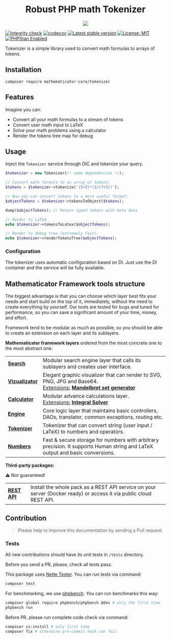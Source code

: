 <h1 align="center">
    Robust PHP math Tokenizer
</h1>

<p align="center">
    <a href="https://mathematicator.com" target="_blank">
        <img src="https://avatars3.githubusercontent.com/u/44620375?s=100&v=4">
    </a>
</p>

[![Integrity check](https://github.com/mathematicator-core/tokenizer/workflows/Integrity%20check/badge.svg)](https://github.com/mathematicator-core/tokenizer/actions?query=workflow%3A%22Integrity+check%22)
[![codecov](https://codecov.io/gh/mathematicator-core/tokenizer/branch/master/graph/badge.svg)](https://codecov.io/gh/mathematicator-core/tokenizer)
[![Latest stable version](https://poser.pugx.org/mathematicator-core/tokenizer/v/stable)](https://packagist.org/packages/mathematicator-core/tokenizer)
[![License: MIT](https://img.shields.io/badge/License-MIT-brightgreen.svg)](./LICENSE)
[![PHPStan Enabled](https://img.shields.io/badge/PHPStan-enabled%20L8-brightgreen.svg?style=flat)](https://phpstan.org/)

Tokenizer is a simple library used to convert math formulas to arrays of tokens.

## Installation

```
composer require mathematicator-core/tokenizer
```

## Features

Imagine you can:

- Convert all your math formulas to a stream of tokens
- Convert user math input to LaTeX
- Solve your math problems using a calculator
- Render the tokens tree map for debug

## Usage

Inject the `Tokenizer` service through DIC and tokenize your query.

```php
$tokenizer = new Tokenizer(/* some dependencies */);

// Convert math formula to an array of tokens:
$tokens = $tokenizer->tokenize('(5+3)*(2/(7+3))');

// Now you can convert tokens to a more useful format:
$objectTokens = $tokenizer->tokensToObject($tokens);

dump($objectTokens); // Return typed tokens with meta data

// Render to LaTeX
echo $tokenizer->tokensToLatex($objectTokens);

// Render to debug tree (extremely fast):
echo $tokenizer->renderTokensTree($objectTokens);
```

### Configuration

The tokenizer uses automatic configuration based on DI.
Just use the DI container and the service will be fully available.

## Mathematicator Framework tools structure

The biggest advantage is that you can choose which layer best fits
your needs and start build on the top of it, immediately, without the need
to create everything by yourself. Our tools are tested for bugs
and tuned for performance, so you can save a significant amount
of your time, money, and effort.

Framework tend to be modular as much as possible, so you should be able
to create an extension on each layer and its sublayers.

**Mathematicator framework layers** ordered from the most concrete
one to the most abstract one:

<table>
    <tr>
        <td>
            <b>
            <a href="https://github.com/mathematicator-core/search">
                Search
            </a>
            </b>
        </td>
        <td>
            Modular search engine layer that calls its sublayers
            and creates user interface.
        </td>
    </tr>
    <tr>
        <td>
            <b>
            <a href="https://github.com/mathematicator-core/vizualizator">
                Vizualizator
            </a>
            </b>
        </td>
        <td>
            Elegant graphic visualizer that can render to
            SVG, PNG, JPG and Base64.<br />
            <u>Extensions:</u>
            <b>
            <a href="https://github.com/mathematicator-core/mandelbrot-set">
                Mandelbrot set generator
            </a>
            </b>
        </td>
    </tr>
    <tr>
        <td>
            <b>
            <a href="https://github.com/mathematicator-core/calculator">
                Calculator
            </a>
            </b>
        </td>
        <td>
            Modular advance calculations layer.
            <br />
            <u>Extensions:</u>
            <b>
            <a href="https://github.com/mathematicator-core/integral-solver">
                Integral Solver
            </a>
            </b>
        </td>
    </tr>
    <tr>
        <td>
            <b>
            <a href="https://github.com/mathematicator-core/engine">
                Engine
            </a>
            </b>
        </td>
        <td>
            Core logic layer that maintains basic controllers,
            DAOs, translator, common exceptions, routing etc.
        </td>
    </tr>
    <tr>
        <td>
            <b>
            <a href="https://github.com/mathematicator-core/tokenizer">
                Tokenizer
            </a>
            </b>
        </td>
        <td>
            Tokenizer that can convert string (user input / LaTeX) to numbers
            and operators.
        </td>
    </tr>
    <tr>
        <td>
            <b>
            <a href="https://github.com/mathematicator-core/numbers">
                Numbers
            </a>
            </b>
        </td>
        <td>
            Fast & secure storage for numbers with arbitrary precision.
            It supports Human string and LaTeX output and basic conversions.
        </td>
    </tr>
</table>

**Third-party packages:**

⚠️ Not guaranteed!

<table>
    <tr>
        <td>
            <b>
            <a href="https://github.com/cothema/math-php-api">
                REST API
            </a>
            </b>
        </td>
        <td>
            Install the whole pack as a REST API service
            on your server (Docker ready) or
            access it via public cloud REST API.
        </td>
    </tr>
</table>

## Contribution

> Please help to improve this documentation by sending a Pull request.

### Tests

All new contributions should have its unit tests in `/tests` directory.

Before you send a PR, please, check all tests pass.

This package uses [Nette Tester](https://tester.nette.org/).
You can run tests via command:
```bash
composer test
````

For benchmarking, we use [phpbench](https://github.com/phpbench/phpbench).
You can run benchmarks this way:
```bash
composer global require phpbench/phpbench @dev # only the first time
phpbench run
````

Before PR, please run complete code check via command:
```bash
composer cs:install # only first time
composer fix # otherwise pre-commit hook can fail
````
